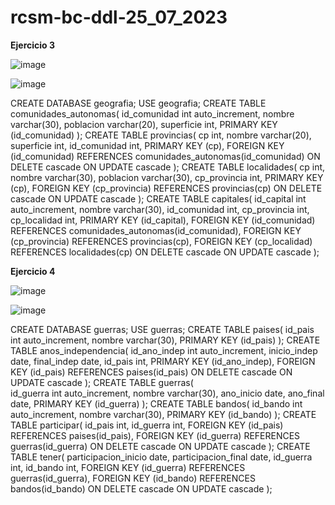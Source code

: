 # rcsm-bc-ddl-25_07_2023
**Ejercicio 3**

![image](https://github.com/RobertoCarrera/rcsm-bc-ddl-25_07_2023/assets/24571167/7336adf7-dafd-4942-bb9a-8c542b025916)

![image](https://github.com/RobertoCarrera/rcsm-bc-ddl-25_07_2023/assets/24571167/66b8ceac-5957-4341-b81e-2f97244c0576)

CREATE DATABASE geografia;
USE geografia;
CREATE TABLE comunidades_autonomas(
	id_comunidad int auto_increment,
    nombre varchar(30),
    poblacion varchar(20),
    superficie int,
    PRIMARY KEY (id_comunidad)
    );
CREATE TABLE provincias(
	cp int,
    nombre varchar(20),
    superficie int,
    id_comunidad int,
    PRIMARY KEY (cp),
    FOREIGN KEY (id_comunidad) REFERENCES comunidades_autonomas(id_comunidad)
    ON DELETE cascade
    ON UPDATE cascade
);
CREATE TABLE localidades(
	cp int,
    nombre varchar(30),
    poblacion varchar(30),
    cp_provincia int,
    PRIMARY KEY (cp),
    FOREIGN KEY (cp_provincia) REFERENCES provincias(cp)
    ON DELETE cascade
    ON UPDATE cascade
);
CREATE TABLE capitales(
	id_capital int auto_increment,
    nombre varchar(30),
    id_comunidad int,
    cp_provincia int,
    cp_localidad int,
    PRIMARY KEY (id_capital),
    FOREIGN KEY (id_comunidad) REFERENCES comunidades_autonomas(id_comunidad),
    FOREIGN KEY (cp_provincia) REFERENCES provincias(cp),
    FOREIGN KEY (cp_localidad) REFERENCES localidades(cp)
    ON DELETE cascade
    ON UPDATE cascade
);

**Ejercicio 4**

![image](https://github.com/RobertoCarrera/rcsm-bc-ddl-25_07_2023/assets/24571167/aaf38981-12b3-441e-b063-5194508c3820)

![image](https://github.com/RobertoCarrera/rcsm-bc-ddl-25_07_2023/assets/24571167/de2055ee-cf63-490d-9170-82ab41536eca)

CREATE DATABASE guerras;
USE guerras;
CREATE TABLE paises(
	id_pais int auto_increment,
    nombre varchar(30),
    PRIMARY KEY (id_pais)
);
CREATE TABLE anos_independencia(
	id_ano_indep int auto_increment,
    inicio_indep date, 
    final_indep date,
    id_pais int,
    PRIMARY KEY (id_ano_indep),
    FOREIGN KEY (id_pais) REFERENCES paises(id_pais)
    ON DELETE cascade
    ON UPDATE cascade
);
CREATE TABLE guerras(	
	id_guerra int auto_increment,
    nombre varchar(30),
    ano_inicio date,
    ano_final date,
    PRIMARY KEY (id_guerra)
);
CREATE TABLE bandos(
	id_bando int auto_increment,
    nombre varchar(30),
    PRIMARY KEY (id_bando)
);
CREATE TABLE participar(
	id_pais int,
    id_guerra int,
    FOREIGN KEY (id_pais) REFERENCES paises(id_pais),
    FOREIGN KEY (id_guerra) REFERENCES guerras(id_guerra)
    ON DELETE cascade
    ON UPDATE cascade
);
CREATE TABLE tener(
	participacion_inicio date,
    participacion_final date,
    id_guerra int,
    id_bando int,
    FOREIGN KEY (id_guerra) REFERENCES guerras(id_guerra),
    FOREIGN KEY (id_bando) REFERENCES bandos(id_bando)
    ON DELETE cascade
    ON UPDATE cascade
);
